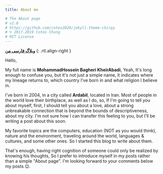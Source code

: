 ```yaml
---
title: About me

# The About page
# v2.0
# https://github.com/cotes2020/jekyll-theme-chirpy
# © 2017-2019 Cotes Chung
# MIT License
---
```


**[وبلاگ فارسی من](https://b32.ir/)**
{: .rtl.align-right }

Hello,

My full name is **MohammadHossein Bagheri KheirAbadi**, Yeah, It's long enough to confuse you, but it's not just a simple name, it indicates where my lineage returns to, which country I've born in and what religion I believe in. 

I've born in 2004, in a city called **Ardabil**, located in Iran. Most of people in the world love their birthplace, as well as I do, so, If I'm going to tell you about myself, first, I should tell you about a love, about a strong unbreakable connection that is beyond the bounds of descriptiveness, about my city. I'm not sure how I can transfer this feeling to you, but I'll be writing a post about this soon.

My favorite topics are the computers, education (NOT as you would think), nature and the environment, traveling around the world, languages & cultures, and some other ones. So I started this blog to write about them.

That's enough, having right cognition of someone could only be realized by knowing his thoughts, So I prefer to introduce myself in my posts rather than a simple "About page". I'm looking forward to your comments below my posts 😉.
